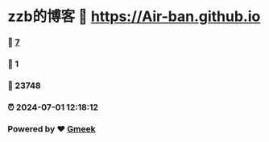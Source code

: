 # zzb的博客 :link: https://Air-ban.github.io 
### :page_facing_up: [7](https://Air-ban.github.io/tag.html) 
### :speech_balloon: 1 
### :hibiscus: 23748 
### :alarm_clock: 2024-07-01 12:18:12 
### Powered by :heart: [Gmeek](https://github.com/Meekdai/Gmeek)
